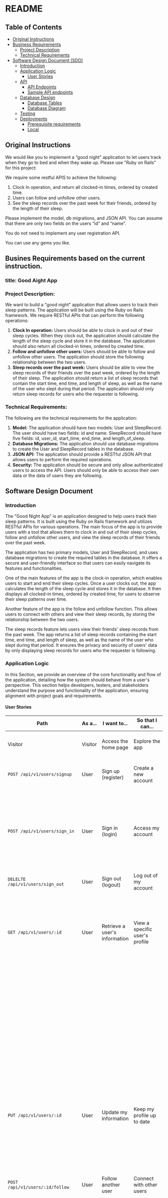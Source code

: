# README

## Table of Contents

- [Original Instructions](#original-instructions)
- [Business Requirements](#busines-requirements-based-on-the-current-instruction)
  - [Project Description](#project-description)
  - [Technical Requirements](#technical-requirements)
- [Software Design Document (SDD)](#software-design-document)
  - [Introduction](#introduction)
  - [Application Logic](#application-logic)
    - [User Stories](#user-stories)
  - [API](#api)
    - [API Endpoints](#api-endpoints)
    - [Sample API endpoints](#sample-api-endpoints)
  - [Database Design](#database-design)
    - [Database Tables](#database-tables)
    - [Database Diagram](#database-diagram)
  - [Testing](#testing)
  - [Deployments](#deployments)
    - [Prerequisite requirements](#prerequisite-requirements)
    - [Local](#local)

## Original Instructions

We would like you to implement a “good night” application to let users track when they go to bed and when they wake up. Please use "Ruby on Rails" for this project:

We require some restful APIS to achieve the following:

1. Clock In operation, and return all clocked-in times, ordered by created time.
2. Users can follow and unfollow other users.
3. See the sleep records over the past week for their friends, ordered by the length of their sleep.

Please implement the model, db migrations, and JSON API.
You can assume that there are only two fields on the users “id” and “name”.

You do not need to implement any user registration API.

You can use any gems you like.

## Busines Requirements based on the current instruction.

### title: **Good Aight App**

### Project Description:

We want to build a "good night" application that allows users to track their sleep patterns. The application will be built using the Ruby on Rails framework. We require RESTful APIs that can perform the following operations:

1. **Clock In operation:** Users should be able to clock in and out of their sleep cycles. When they clock out, the application should calculate the length of the sleep cycle and store it in the database. The application should also return all clocked-in times, ordered by created time.
2. **Follow and unfollow other users:** Users should be able to follow and unfollow other users. The application should store the following relationship between the two users.
3. **Sleep records over the past week:** Users should be able to view the sleep records of their friends over the past week, ordered by the length of their sleep. The application should return a list of sleep records that contain the start time, end time, and length of sleep, as well as the name of the user who slept during that period. The application should only return sleep records for users who the requester is following.

### Technical Requirements:

The following are the technical requirements for the application:

1. **Model:** The application should have two models: User and SleepRecord. The user should have two fields: id and name. SleepRecord should have five fields: id, user_id, start_time, end_time, and length_of_sleep.
2. **Database Migrations:** The application should use database migrations to create the User and SleepRecord tables in the database.
3. **JSON API:** The application should provide a RESTful JSON API that allows users to perform the required operations.
4. **Security:** The application should be secure and only allow authenticated users to access the API. Users should only be able to access their own data or the data of users they are following.

## Software Design Document

### Introduction

The "Good Night App" is an application designed to help users track their sleep patterns. It is built using the Ruby on Rails framework and utilizes RESTful APIs for various operations. The main focus of the app is to provide users with a tool that allows them to clock in and out of their sleep cycles, follow and unfollow other users, and view the sleep records of their friends over the past week.

The application has two primary models, User and SleepRecord, and uses database migrations to create the required tables in the database. It offers a secure and user-friendly interface so that users can easily navigate its features and functionalities.

One of the main features of the app is the clock-in operation, which enables users to start and end their sleep cycles. Once a user clocks out, the app calculates the length of the sleep cycle and stores it in the database. It then displays all clocked-in times, ordered by created time, for users to observe their sleep patterns over time.

Another feature of the app is the follow and unfollow function. This allows users to connect with others and view their sleep records, by storing the relationship between the two users.

The sleep records feature lets users view their friends' sleep records from the past week. The app returns a list of sleep records containing the start time, end time, and length of sleep, as well as the name of the user who slept during that period. It ensures the privacy and security of users' data by only displaying sleep records for users who the requester is following.

### Application Logic

In this Section, we provide an overview of the core functionality and flow of the application, detailing how the system should behave from a user's perspective. This section helps developers, testers, and stakeholders understand the purpose and functionality of the application, ensuring alignment with project goals and requirements.

#### User Stories

| Path                                | As a... | I want to...                  | So that I can...               | Acceptance Criteria                                                      |
| ----------------------------------- | ------- | ----------------------------- | ------------------------------ | ------------------------------------------------------------------------ |
| Visitor                             | Visitor | Access the home page          | Explore the app                | - Home index is displayed (not part of API)                              |
| `POST /api/v1/users/signup`         | User    | Sign up (register)            | Create a new account           | - Email, password, and password confirmation are provided                |
|                                     |         |                               |                                | - Successful registration with a unique email                            |
| `POST /api/v1/users/sign_in`        | User    | Sign in (login)               | Access my account              | - Correct email and password are provided                                |
|                                     |         |                               |                                | - Successful authentication with a valid token                           |
| `DELELTE /api/v1/users/sign_out`    | User    | Sign out (logout)             | Log out of my account          | - Current user's token is revoked                                        |
|                                     |         |                               |                                | - Successful logout and user is redirected                               |
| `GET /api/v1/users/:id`             | User    | Retrieve a user's information | View a specific user's profile | - Valid user ID is provided                                              |
|                                     |         |                               |                                | - Valid user ID of the user being followed                               |
|                                     |         |                               |                                | - Successful retrieval of user information including profile details     |
|                                     |         |                               |                                | - User is currently login                                                |
|                                     |         |                               |                                | - User being folowed, also followed back user                            |
|                                     |         |                               |                                | - Successful seeing records of sleeps of the user being followed         |
| `PUT /api/v1/users/:id`             | User    | Update my information         | Keep my profile up to date     | - Valid user ID and updated information are provided                     |
|                                     |         |                               |                                | - Successful update of user information with changes reflected           |
| `POST /api/v1/users/:id/follow `    | User    | Follow another user           | Connect with other users       | - Valid user ID of the user to be followed is provided                   |
|                                     |         |                               |                                | - Successful following of another user without duplicates                |
| `DELETE /api/v1/users/:id/unfollow` | User    | Unfollow another user         | Disconnect from other users    | - Valid user ID of the user to be unfollowed is provided                 |
|                                     |         |                               |                                | - Successful unfollowing of another user and removal from following list |
| `POST /api/v1/users/:id/clock_in`   | User    | Clock-in sleep                | Record my sleep start time     | - Valid user ID is provided                                              |
|                                     |         |                               |                                | - Clock-in only allowed if the user has no ongoing sleep record          |
|                                     |         |                               |                                | - Successful clock-in with sleep record created                          |
| `POST /api/v1/users/:id/clock_out`  | User    | Clock-out sleep               | Record my sleep end time       | - Valid user ID is provided                                              |
|                                     |         |                               |                                | - Clock-out only allowed if the user has an ongoing sleep record         |
|                                     |         |                               |                                | - Successful clock-out with sleep record updated                         |

Based on the database schema, the application consists of five main tables: connections, jwt_denylist, profiles, sleeps, and users. The user stories are designed around these tables and their relationships:

1. **User Authentication:** Users can register, log in, and authenticate themselves to access the app's features. The users table stores user credentials, while the jwt_denylist table is used for managing JSON Web Tokens (JWT) for secure authentication.

2. **User Profiles:** Registered users can create and update their profiles, which are stored in the profiles table. Profiles are linked to users through a foreign key relationship.

3. **Sleep Records: Users** can clock-in and clock-out to record their sleep cycles. The sleeps table stores these records, which include start time, end time, and duration, and are linked to users through a foreign key relationship.

4. **Follow and Unfollow:** Users can follow and unfollow friends, enabling them to view their friends' sleep records. The connections table stores the relationship between follower and following users, with unique index constraints to prevent duplicate connections.

5. **View Sleep Records:** Users can view their sleep records and the sleep records of their followed friends. The application retrieves sleep records from the sleeps table and filters them based on the connections table.

#### API:

In this Section, we provide an overview of the RESTful API endpoints that correspond to the functionality outlined in the User Stories. These endpoints are based on the given routes defined in the Ruby on Rails application.

##### API Endpoints

| HTTP Method | Endpoint                    | Anchor Tag                      | Description                            |
| ----------- | --------------------------- | ------------------------------- | -------------------------------------- |
| GET         | /                           |                                 | Home index (not part of API)           |
| POST        | /api/v1/users/signup        | [signup](#signup)               | Sign up (register) a new user          |
| POST        | /api/v1/users/sign_in       | [sign-in](#sign-in)             | Sign in (login) an existing user       |
| DELETE      | /api/v1/users/sign_out      | [sign-out](#sign-out)           | Sign out (logout) the current user     |
| GET         | /api/v1/users/:id           | [get-user](#get-user)           | Retrieve a specific user's information |
| PUT         | /api/v1/users/:id           | [update-user](#update-user)     | Update a specific user's information   |
| POST        | /api/v1/users/:id/follow    | [follow-user](#follow-user)     | Follow another user                    |
| DELETE      | /api/v1/users/:id/unfollow  | [unfollow-user](#unfollow-user) | Unfollow another user                  |
| POST        | /api/v1/users/:id/clock_in  | [clock-in](#clock-in)           | Clock-in sleep for the user            |
| POST        | /api/v1/users/:id/clock_out | [clock-out](#clock-out)         | Clock-out sleep for the user           |

These API endpoints allow the GoodNight App to interact with the server and perform the required operations. The anchor tags provide a convenient way to navigate the documentation and quickly access specific sections related to each endpoint. The endpoint paths are still displayed to ensure clarity. The endpoints are designed to provide a consistent and user-friendly interface to access and manage the data stored in the database. The HTTP methods follow the RESTful convention, ensuring a clear separation of responsibilities for each action.

##### Sample API endpoints

Here are the sample code snippets for each endpoint using cards instead of a table format. Please note that you need to replace the placeholders with your actual values, such as `<API_URL>`, `<AUTH_TOKEN>`, `<USER_ID>`, `<FOLLOW_USER_ID>`.

###### Postman API endpoints

[![Run in Postman](https://run.pstmn.io/button.svg)](https://app.getpostman.com/run-collection/23592113-29316bb0-524f-4a34-89e4-a192bb86c7a4?action=collection%2Ffork&collection-url=entityId%3D23592113-29316bb0-524f-4a34-89e4-a192bb86c7a4%26entityType%3Dcollection%26workspaceId%3D68366fbd-068a-4d58-bda2-aa1377bb68a7)

###### Signup

```bash
# POST /api/v1/users/signup
curl -X POST "<API_URL>/api/v1/users/signup" \
  -H "Content-Type: application/json" \
  -d '{
    "user": {
      "email": "<EMAIL>",
      "password": "<PASSWORD>",
      "password_confirmation": "<PASSWORD_CONFIRMATION>"
    }
  }'

# Success Response:
# HTTP Status: 201 Created
{
  "success": true,
  "message": "User with email 'test@example.com' successfully registered"
}

# Error Response:
# HTTP Status: 422 Unprocessable Entity
{
  "success": false,
  "errors": [...]
}
```

###### Sign in

```bash
# POST /api/v1/users/sign_in
curl -X POST "<API_URL>/api/v1/users/sign_in" \
  -H "Content-Type: application/json" \
  -d '{
    "user": {
      "email": "<EMAIL>",
      "password": "<PASSWORD>"
    }
  }'

# Success Response:
# HTTP Status: 200 OK
{
  "message": "Logged in successfully.",
  "user": {...},
  "token": "<JWT_TOKEN>"
}

# Error Response:
# HTTP Status: 401 Unauthorized
{
  "error": "Invalid email or password."
}
```

###### Sign out

```bash
# DELETE /api/v1/users/sign_out
curl -X DELETE "<API_URL>/api/v1/users/sign_out" \
  -H "Content-Type: application/json" \
  -H "Authorization: Bearer <AUTH_TOKEN>"

# Success Response:
# HTTP Status: 200 OK
{
  "message": "Logged out successfully."
}

# Error Response:
# HTTP Status: 401 Unauthorized
{
  "error": "Unauthorized."
}
```

###### GET User

```bash
# GET /api/v1/users/:id
curl -X GET "<API_URL>/api/v1/users/<USER_ID>" \
  -H "Content-Type: application/json" \
  -H "Authorization: Bearer <AUTH_TOKEN>"

# Success Response:
# HTTP Status: 200 OK
{
  "email": "user@example.com",
  "full_name": "John Doe",
  "followers_count": 10,
  "following_count": 5,
  "followers": [...],
  "followings": [...]
}

# Error Response:
# HTTP Status: 404 Not Found
{
  "success": false,
  "error": "User not found."
}

```

###### Update User

```bash
# PUT /api/v1/users/:id
curl -X PUT "<API_URL>/api/v1/users/<USER_ID>" \
  -H "Content-Type: application/json" \
  -H "Authorization: Bearer <AUTH_TOKEN>" \
  -d '{"profile": {"first_name": "John", "last_name": "Doe"}}'

# Success Response:
# HTTP Status: 200 OK
{
  "profile": {...},
  "success": true,
  "message": "Profile updated successfully",
  "followers_count": 10,
  "following_count": 5
}

# Error Response:
# HTTP Status: 401 Unauthorized
{
  "success": false,
  "error": "You are not authorized to update this profile."
}

```

###### Follow User

```bash
# POST /api/v1/users/:id/follow
curl -X POST "<API_URL>/api/v1/users/<FOLLOW_USER_ID>/follow" \
  -H "Content-Type: application/json" \
  -H "Authorization: Bearer <AUTH_TOKEN>"

# Success Response:
# HTTP Status: 200 OK
{
  "success": true,
  "message": "You are now following user@example.com."
}

# Error Response:
# HTTP Status: 404 Not Found
{
  "success": false,
  "error": "User not found."
}

```

###### Unfollow User

```bash
# DELETE /api/v1/users/:id/unfollow
curl -X DELETE "<API_URL>/api/v1/users/<FOLLOW_USER_ID>/unfollow" \
  -H "Content-Type: application/json" \
  -H "Authorization: Bearer <AUTH_TOKEN>"

# Success Response:
# HTTP Status: 200 OK
{
  "success": true,
  "message": "You have unfollowed user@example.com."
}

# Error Response:
# HTTP Status: 404 Not Found
{
  "success": false,
  "error": "User not found."
}
```

###### Clock in

```bash
# POST /api/v1/users/:id/clock_in
curl -X POST "<API_URL>/api/v1/users/<USER_ID>/clock_in" \
  -H "Content-Type: application/json" \
  -H "Authorization: Bearer <AUTH_TOKEN>"
# Success Response:
# HTTP Status: 201 Created
{
  "success": true,
  "message": "Clock in successful.",
  "sleep": {...}
}

# Error Response:
# HTTP Status: 401 Unauthorized
{
  "success": false,
  "message": "You are not authorized to perform this action."
}
```

###### Clock out

```bash
# POST /api/v1/users/:id/clock_out
curl -X POST "<API_URL>/api/v1/users/<USER_ID>/clock_out" \
  -H "Content-Type: application/json" \
  -H "Authorization: Bearer <AUTH_TOKEN>"

# Success Response:
# HTTP Status: 200 OK
{
  "success": true,
  "message": "Clock out successful.",
  "sleep": {...}
}

# Error Response:
# HTTP Status: 401 Unauthorized
{
  "success": false,
  "message": "You are not authorized to perform this action."
}
```

Please note that you need to replace the placeholders with your actual values, such as `<API_URL>`, `<AUTH_TOKEN>`, `<USER_ID>`.

### Database Design

In this Section, we provide an overview of the database tables, their attributes, and relationships based on the given schema. The schema is designed to support the features and functionalities outlined in the User Stories and API Sections.

#### Database Tables

| Table Name | Attribute              | Type     | Constraints      | Relationships |
| ---------- | ---------------------- | -------- | ---------------- | ------------- |
| users      | id                     | bigint   |                  |               |
|            | email                  | string   | unique, not null |               |
|            | encrypted_password     | string   | not null         |               |
|            | reset_password_token   | string   | unique           |               |
|            | reset_password_sent_at | datetime |                  |               |
|            | remember_created_at    | datetime |                  |               |
|            | created_at             | datetime | not null         |               |
|            | updated_at             | datetime | not null         |               |
|            | jti                    | string   |                  |               |
|            | token                  | string   |                  |               |

| Table Name | Attribute  | Type     | Constraints | Relationships                 |
| ---------- | ---------- | -------- | ----------- | ----------------------------- |
| profiles   | id         | bigint   |             |                               |
|            | first_name | string   |             |                               |
|            | last_name  | string   |             |                               |
|            | user_id    | bigint   | not null    | Foreign key: user_id -> users |
|            | created_at | datetime | not null    |                               |
|            | updated_at | datetime | not null    |                               |

| Table Name | Attribute  | Type     | Constraints | Relationships                 |
| ---------- | ---------- | -------- | ----------- | ----------------------------- |
| sleeps     | id         | bigint   |             |                               |
|            | user_id    | bigint   | not null    | Foreign key: user_id -> users |
|            | start_time | datetime |             |                               |
|            | end_time   | datetime |             |                               |
|            | duration   | float    |             |                               |
|            | created_at | datetime | not null    |                               |
|            | updated_at | datetime | not null    |                               |

| Table Name  | Attribute    | Type     | Constraints | Relationships |
| ----------- | ------------ | -------- | ----------- | ------------- |
| connections | id           | bigint   |             |               |
|             | follower_id  | integer  |             |               |
|             | following_id | integer  |             |               |
|             | created_at   | datetime | not null    |               |
|             | updated_at   | datetime | not null    |               |

| Table Name   | Attribute | Type     | Constraints | Relationships |
| ------------ | --------- | -------- | ----------- | ------------- |
| jwt_denylist | id        | bigint   |             |               |
|              | jti       | string   | not null    |               |
|              | exp       | datetime | not null    |               |

#### Database Diagram

![Good Night App Database Schema](goodnight_db.png "Good Night App Database Schema")

These database tables store the necessary data to support the features and functionalities of the GoodNight App. The relationships between the tables ensure data integrity and consistency, while the unique constraints and foreign key relationships promote a well-structured and efficient database design.

### Testing

In this section, I outline User and Unit testing scenarios using RSpec, a popular testing framework for Ruby applications. RSpec helps ensure that the application's features and functionalities operate as intended.

#### GET /api/v1/users

```bash
- Test Scenario: Verify that the `/api/v1/users` endpoint returns a list of all users and their associated statistics.
  - Context: When the user is signed in
  - Check that the response has a 200 (OK) status code.
  - Check that the response body contains the correct keys and values.
  - Check that the user statistics are present and correctly formatted.
```

#### GET /api/v1/users/:id

```bash
- Test Scenario: Verify the functionality of the `/api/v1/users/:id` endpoint, which retrieves information for a specific user.
  - Context: When the user is authenticated
  - Check that the response has a 200 (OK) status code.
  - Check that the user's email is present and correct.
  - Check that the user's full name is present and correct.
  - Check that the number of followers for the user is correct.
  - Check that the number of followings for the user is correct.
  - Check that the list of followers for the user is present and correctly formatted.
  - Check that the list of followings for the user is present and correctly formatted.
  - Check that the list of sleep records for the user is present and correctly formatted.
  - Check that the total sleep duration for the user is correct.
- Check that the sleep count for the user is correct.
- Context: When the user is not authenticated
  - Check that the response has a 401 (Unauthorized) status code.
```

#### PUT /api/v1/users/:id

```bash
- Test Scenario: Verify the functionality of the `/api/v1/users/:id` endpoint, which updates a user's profile.
  - Context: When the user is authenticated
    - Context: When updating their own profile
      - Check that the response has a 200 (OK) status code.
      - Check that the response body contains the correct keys and values.
      - Check that the profile is updated and the updated profile is returned.
      - Check that an error is returned when the update fails.
    - Context: When updating another user's profile
      - Check that the response has a 401 (Unauthorized) status code.
      - Check that an error message is returned indicating that the user is not authorized to update the profile.
  - Context: When the user is not authenticated
    - Check that the response has a 401 (Unauthorized) status code.
```

#### POST /api/v1/users/:id/follow

```bash
- Test Scenario: Verify the functionality of the `/api/v1/users/:id/follow` endpoint, which allows a user to follow another user.
  - Context: When the user is signed in and authenticated
    - Check that the response has a 200 (OK) status code.
    - Check that the response body contains the correct keys and values.
    - Check that the user is successfully followed.
    - Check that an error message is returned when trying to follow a non-existent user.
    - Check that an error message is returned when trying to follow oneself.
    - Check that an error message is returned when trying to follow a user that is already being followed.
  - Context: When the user is not signed in or authenticated
    - Check that the response has a 401 (Unauthorized) status code.
```

#### DELETE /api/v1/users/:id/unfollow

```bash
- Test Scenario: Verify the functionality of the `/api/v1/users/:id/unfollow` endpoint, which allows a user to unfollow another user.
  - Context: When the user is signed in and authenticated
    - Unfollows the user successfully.
      - Check that the response has a 200 (OK) status code.
      - Check that the response body contains the correct keys and values.
      - Check that the message indicates that the user has been unfollowed.
      - Check that the user is no longer following the unfollowed user.
    - Returns an error when trying to unfollow a non-existent user.
      - Check that the response has a 404 (Not Found) status code.
      - Check that the response body contains the correct keys and values.
      - Check that the error message indicates that the user was not found.
    - Returns an error when trying to unfollow oneself.
      - Check that the response has a 422 (Unprocessable Entity) status code.
      - Check that the response body contains the correct keys and values.
      - Check that the error message indicates that the user cannot unfollow themselves.
    - Returns an error when trying to unfollow a user that is not being followed.
      - Check that the response has a 422 (Unprocessable Entity) status code.
      - Check that the response body contains the correct keys and values.
      - Check that the error message indicates that the user is not following the unfollowed user.
  - Context: When the user is not signed in or authenticated
    - Check that the response has a 401 (Unauthorized) status code.
```

#### POST /api/v1/users/:id/clock_in

```bash
- Test Scenario: Verify the functionality of the `/api/v1/users/:id/clock_in` endpoint, which allows a user to clock in.
  - Context: When the user is signed in and authenticated
    - Clocks the user in successfully.
      - Check that the response has a 201 (Created) status code.
      - Check that the response body contains the correct keys and values.
      - Check that the message indicates that the clock in was successful.
      - Check that the start time of the sleep record is not null.
      - Check that the number of sleep records for the user is 1.
    - Returns an error when the user is not authorized to clock in.
      - Check that the response has a 401 (Unauthorized) status code.
      - Check that the response body contains the correct keys and values.
      - Check that the error message indicates that the user is not authorized to perform this action.
      - Check that the number of sleep records for the user is 0.
    - Returns an error when the user is already clocked in.
      - Check that the response has a 422 (Unprocessable Entity) status code.
      - Check that the response body contains the correct keys and values.
      - Check that the error message indicates that the user must clock out before clocking in again.
      - Check that the number of sleep records for the user is 1.
  - Context: When the user is not signed in or authenticated
    - Check that the response has a 401 (Unauthorized) status code.
```

#### POST /api/v1/users/:id/clock_out

```bash
- Test Scenario: Verify the functionality of the `/api/v1/users/:id/clock_out` endpoint, which allows a user to clock out their sleep.
  - Context: When the user is signed in and authenticated
  - When the user has a sleep record that is not already clocked out.
    - Check that the response has a 200 (OK) status code.
    - Check that the response body contains the correct keys and values.
    - Check that the message indicates that the clock out was successful.
    - Check that the sleep record has an end time and is associated with the user.
  - When the user has no sleep records or all sleep records are already clocked out.
    - Check that the response has a 422 (Unprocessable Entity) status code.
    - Check that the response body contains the correct keys and values.
    - Check that the error message indicates that the user must clock in before clocking out.
  - Context: When the user is not signed in
    - Check that the response has a 401 (Unauthorized) status code.
  - Context: When the user is signed in but calling a non-existent user
    - Check that the response has a 404 (Not Found) status code.
    - Check that the response body contains the correct keys and values.
    - Check that the error message indicates that the user was not found.
  - Context: When the user is signed in but not authorized
    - Check that the response has a 401 (Unauthorized) status code.
    - Check that the response body contains the correct keys and values.
    - Check that the error message indicates that the user is not authorized to perform the action.
```

### Deployments

This section provides a brief overview of deploying the application to a local environment.

#### Prerequisite requirements

- Ruby version 3.1.2
- Rails version 7.0.4 or higher
- PostgreSQL as the database for Active Record
- Puma web server version 5.0 or higher
- Rack CORS for handling Cross-Origin Resource Sharing (CORS), making cross-origin AJAX possible
- Devise gem version 4.9 or higher for user authentication
- Devise-JWT gem version 0.10.0 or higher for JWT token authentication
- JSON API for building APIs in Rails
- Rack-Attack for rate limiting and throttling
- Faker for generating fake data for testing
- RSpec gem version 6.0.1 or higher for testing
- JSONAPI-RSpec for testing JSON API responses
- Factory Bot gem for generating test data

Additionally, the debug gem is included for development and testing, as well as the bootsnap gem to reduce boot times through caching. The tzinfo-data gem is also required for Windows machines to include timezone information.

#### Local

To run the Ruby on Rails app from the GitHub repository `git@github.com:raketbizdev/GoodNightApp.git`, follow these steps:

**Note:** These instructions assume you have Git, Ruby, Rails, and a PostgreSQL database installed on your local machine.

1. Clone the repository:
   Open a terminal/command prompt and run the following command:

   ```bash
    git clone git@github.com:raketbizdev/GoodNightApp.git
   ```

   This command will create a new directory named GoodNightApp containing the repository files.

2. Change to the project directory:

   ```bash
    cd GoodNightApp
   ```

3. Install dependencies:
   Install the required gems using Bundler:

   ```bash
    bundle install
   ```

4. Configure the database:
   Open the `config/database.yml` file and modify the `username`, `password`, and other `database settings` to match your local PostgreSQL configuration.

5. Create and setup the database:
   Run the following command to create the database, load the schema, and seed the data:

   ```bash
    rails db:create db:migrate db:seed
   ```

6. Start the Rails server:
   Start the Rails server by running:

   ```bash
    rails server
   ```

7. Access the application:
   Open your web browser and navigate to `http://
   you should see something below.

   ```json
   {
     "status": "ok",
     "message": "Welcome to Good Night API!"
   }
   ```
